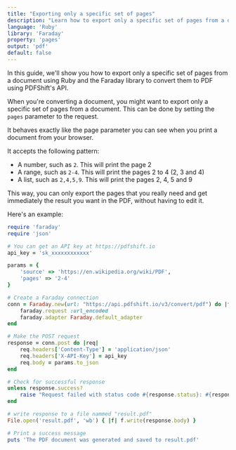 ```yaml
---
title: "Exporting only a specific set of pages"
description: "Learn how to export only a specific set of pages from a document using Ruby and the Faraday library. This guide offers detailed steps with code samples in Ruby and the Faraday library, highlighting how you can export only a specific set of pages from a document using PDFShift's API."
language: 'Ruby'
library: 'Faraday'
property: 'pages'
output: 'pdf'
default: false
---
```


In this guide, we'll show you how to export only a specific set of pages from a document using Ruby and the Faraday library to convert them to PDF using PDFShift's API.

When you're converting a document, you might want to export only a specific set of pages from a document. This can be done by setting the `pages` parameter to the request.

It behaves exactly like the page parameter you can see when you print a document from your browser.

It accepts the following pattern:

 * A number, such as `2`. This will print the page 2
 * A range, such as `2-4`. This will print the pages 2 to 4 (2, 3 and 4)
 * A list, such as `2,4,5,9`. This will print the pages 2, 4, 5 and 9


This way, you can only export the pages that you really need and get immediately the result you want in the PDF, without having to edit it.

Here's an example:

```ruby
require 'faraday'
require 'json'

# You can get an API key at https://pdfshift.io
api_key = 'sk_xxxxxxxxxxxx'

params = {
    'source' => 'https://en.wikipedia.org/wiki/PDF',
    'pages' => '2-4'
}

# Create a Faraday connection
conn = Faraday.new(url: "https://api.pdfshift.io/v3/convert/pdf") do |faraday|
    faraday.request :url_encoded
    faraday.adapter Faraday.default_adapter
end

# Make the POST request
response = conn.post do |req|
    req.headers['Content-Type'] = 'application/json'
    req.headers['X-API-Key'] = api_key
    req.body = params.to_json
end

# Check for successful response
unless response.success?
    raise "Request failed with status code #{response.status}: #{response.body}"
end

# write response to a file nammed "result.pdf"
File.open('result.pdf', 'wb') { |f| f.write(response.body) }

# Print a success message
puts 'The PDF document was generated and saved to result.pdf'
```
